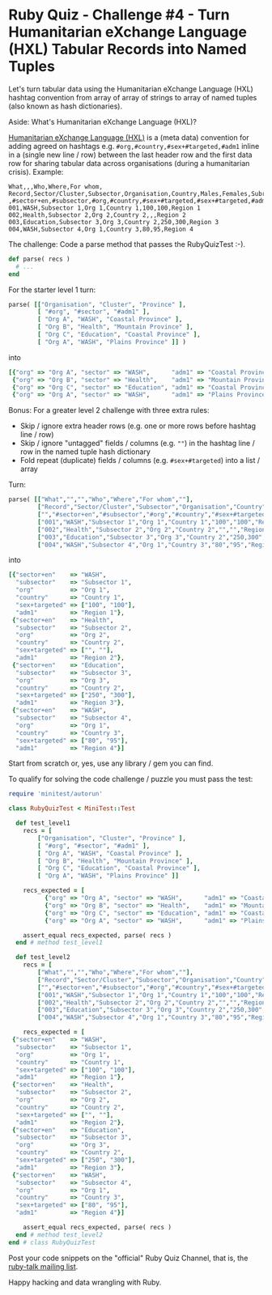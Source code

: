 # Ruby Quiz - Challenge #4 - Turn Humanitarian eXchange Language (HXL) Tabular Records into Named Tuples

Let's turn tabular data using the Humanitarian eXchange Language (HXL) 
hashtag convention from array of array of strings 
to array of named tuples (also known as hash dictionaries).


Aside: What's Humanitarian eXchange Language (HXL)?

[Humanitarian eXchange Language (HXL)](https://github.com/csvspecs/csv-hxl)
is a (meta data) convention for
adding agreed on hashtags e.g. `#org,#country,#sex+#targeted,#adm1`
inline in a (single new line / row)
between the last header row and the first data row
for sharing tabular data across organisations
(during a humanitarian crisis).
Example:

```
What,,,Who,Where,For whom,
Record,Sector/Cluster,Subsector,Organisation,Country,Males,Females,Subregion
,#sector+en,#subsector,#org,#country,#sex+#targeted,#sex+#targeted,#adm1
001,WASH,Subsector 1,Org 1,Country 1,100,100,Region 1
002,Health,Subsector 2,Org 2,Country 2,,,Region 2
003,Education,Subsector 3,Org 3,Country 2,250,300,Region 3
004,WASH,Subsector 4,Org 1,Country 3,80,95,Region 4
```


The challenge: Code a parse method that passes the RubyQuizTest :-).

``` ruby
def parse( recs )
  # ...
end
```

For the starter level 1 turn:

``` ruby
parse( [["Organisation", "Cluster", "Province" ],
        [ "#org", "#sector", "#adm1" ],
        [ "Org A", "WASH", "Coastal Province" ],
        [ "Org B", "Health", "Mountain Province" ],
        [ "Org C", "Education", "Coastal Province" ],
        [ "Org A", "WASH", "Plains Province" ]] )
```

into

``` ruby
[{"org" => "Org A", "sector" => "WASH",      "adm1" => "Coastal Province"},
 {"org" => "Org B", "sector" => "Health",    "adm1" => "Mountain Province"},
 {"org" => "Org C", "sector" => "Education", "adm1" => "Coastal Province"},
 {"org" => "Org A", "sector" => "WASH",      "adm1" => "Plains Province"}]
```


Bonus: For a greater level 2 challenge with three extra rules:

- Skip / ignore extra header rows (e.g. one or more rows before hashtag line / row)
- Skip / ignore "untagged" fields / columns (e.g. `""`) in the hashtag line / row in the named tuple hash dictionary
- Fold repeat (duplicate) fields / columns (e.g. `#sex+#targeted`) into a list / array


Turn:

``` ruby
parse( [["What","","","Who","Where","For whom",""],
        ["Record","Sector/Cluster","Subsector","Organisation","Country","Males","Females","Subregion"],
        ["","#sector+en","#subsector","#org","#country","#sex+#targeted","#sex+#targeted","#adm1"],
        ["001","WASH","Subsector 1","Org 1","Country 1","100","100","Region 1"],
        ["002","Health","Subsector 2","Org 2","Country 2","","","Region 2"],
        ["003","Education","Subsector 3","Org 3","Country 2","250,300","Region 3"],
        ["004","WASH","Subsector 4","Org 1","Country 3","80","95","Region 4"]] )
```

into

``` ruby
[{"sector+en"    => "WASH",
  "subsector"    => "Subsector 1",
  "org"          => "Org 1",
  "country"      => "Country 1",
  "sex+targeted" => ["100", "100"],
  "adm1"         => "Region 1"},
 {"sector+en"    => "Health",
  "subsector"    => "Subsector 2",
  "org"          => "Org 2",
  "country"      => "Country 2",
  "sex+targeted" => ["", ""],
  "adm1"         => "Region 2"},
 {"sector+en"    => "Education",
  "subsector"    => "Subsector 3",
  "org"          => "Org 3",
  "country"      => "Country 2",
  "sex+targeted" => ["250", "300"],
  "adm1"         => "Region 3"},
 {"sector+en"    => "WASH",
  "subsector"    => "Subsector 4",
  "org"          => "Org 1",
  "country"      => "Country 3",
  "sex+targeted" => ["80", "95"],
  "adm1"         => "Region 4"}]
```


Start from scratch or, yes, use any library / gem you can find.


To qualify for solving the code challenge / puzzle you must pass the test:

```ruby
require 'minitest/autorun'

class RubyQuizTest < MiniTest::Test

  def test_level1
    recs = [
        ["Organisation", "Cluster", "Province" ],
        [ "#org", "#sector", "#adm1" ],
        [ "Org A", "WASH", "Coastal Province" ],
        [ "Org B", "Health", "Mountain Province" ],
        [ "Org C", "Education", "Coastal Province" ],
        [ "Org A", "WASH", "Plains Province" ]]

    recs_expected = [
          {"org" => "Org A", "sector" => "WASH",      "adm1" => "Coastal Province"},
          {"org" => "Org B", "sector" => "Health",    "adm1" => "Mountain Province"},
          {"org" => "Org C", "sector" => "Education", "adm1" => "Coastal Province"},
          {"org" => "Org A", "sector" => "WASH",      "adm1" => "Plains Province"}]

    assert_equal recs_expected, parse( recs )
  end # method test_level1

  def test_level2
    recs = [
        ["What","","","Who","Where","For whom",""],
        ["Record","Sector/Cluster","Subsector","Organisation","Country","Males","Females","Subregion"],
        ["","#sector+en","#subsector","#org","#country","#sex+#targeted","#sex+#targeted","#adm1"],
        ["001","WASH","Subsector 1","Org 1","Country 1","100","100","Region 1"],
        ["002","Health","Subsector 2","Org 2","Country 2","","","Region 2"],
        ["003","Education","Subsector 3","Org 3","Country 2","250,300","Region 3"],
        ["004","WASH","Subsector 4","Org 1","Country 3","80","95","Region 4"]]

    recs_expected = [
 {"sector+en"    => "WASH",
  "subsector"    => "Subsector 1",
  "org"          => "Org 1",
  "country"      => "Country 1",
  "sex+targeted" => ["100", "100"],
  "adm1"         => "Region 1"},
 {"sector+en"    => "Health",
  "subsector"    => "Subsector 2",
  "org"          => "Org 2",
  "country"      => "Country 2",
  "sex+targeted" => ["", ""],
  "adm1"         => "Region 2"},
 {"sector+en"    => "Education",
  "subsector"    => "Subsector 3",
  "org"          => "Org 3",
  "country"      => "Country 2",
  "sex+targeted" => ["250", "300"],
  "adm1"         => "Region 3"},
 {"sector+en"    => "WASH",
  "subsector"    => "Subsector 4",
  "org"          => "Org 1",
  "country"      => "Country 3",
  "sex+targeted" => ["80", "95"],
  "adm1"         => "Region 4"}]

    assert_equal recs_expected, parse( recs )
  end # method test_level2
end # class RubyQuizTest
```

Post your code snippets on the "official" Ruby Quiz Channel,
that is, the [ruby-talk mailing list](https://rubytalk.org).


Happy hacking and data wrangling with Ruby.


